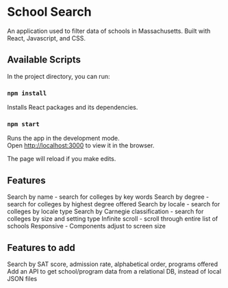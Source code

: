 # School Search

An application used to filter data of schools in Massachusetts. Built with React, Javascript, and CSS.

## Available Scripts

In the project directory, you can run:

### `npm install`

Installs React packages and its dependencies.

### `npm start`

Runs the app in the development mode.\
Open [http://localhost:3000](http://localhost:3000) to view it in the browser.

The page will reload if you make edits.

## Features
Search by name - search for colleges by key words
Search by degree - search for colleges by highest degree offered
Search by locale - search for colleges by locale type
Search by Carnegie classification - search for colleges by size and setting type
Infinite scroll - scroll through entire list of schools
Responsive - Components adjust to screen size

## Features to add
Search by SAT score, admission rate, alphabetical order, programs offered
Add an API to get school/program data from a relational DB, instead of local JSON files
